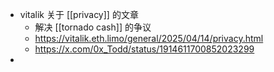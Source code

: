 - vitalik 关于 [[privacy]] 的文章
	- 解决 [[tornado cash]] 的争议
	- https://vitalik.eth.limo/general/2025/04/14/privacy.html
	- https://x.com/0x_Todd/status/1914611700852023299
-